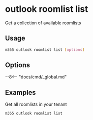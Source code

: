 # outlook roomlist list

Get a collection of available roomlists

## Usage

```sh
m365 outlook roomlist list [options]
```

## Options

--8<-- "docs/cmd/\_global.md"

## Examples

Get all roomlists in your tenant

```sh
m365 outlook roomlist list
```
